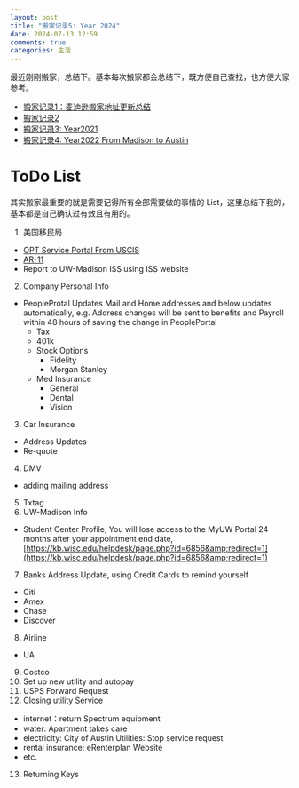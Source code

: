 ```yaml
---
layout: post
title: "搬家记录5: Year 2024"
date: 2024-07-13 12:59
comments: true
categories: 生活
---
```


最近刚刚搬家，总结下。基本每次搬家都会总结下，既方便自己查找，也方便大家参考。

* [搬家记录1：麦迪逊搬家地址更新总结](https://iphyer.github.io/blog/2018/08/07/address/)
* [搬家记录2](https://iphyer.github.io/blog/2020/08/05/NewHome/)
* [搬家记录3: Year2021](https://iphyer.github.io/blog/2021/07/25/Moving21/)
* [搬家记录4: Year2022 From Madison to Austin](https://iphyer.github.io/blog/2022/07/02/Moving22/s)

<!--more-->

# ToDo List

其实搬家最重要的就是需要记得所有全部需要做的事情的 List，这里总结下我的，基本都是自己确认过有效且有用的。

1. 美国移民局
  - [OPT Service Portal From USCIS](https://sevp.ice.gov/opt/#/login)
  - [AR-11](https://www.uscis.gov/addresschange)
  - Report to UW-Madison ISS using ISS website 
2. Company Personal Info
  - PeopleProtal Updates Mail and Home addresses and below updates automatically, e.g. Address changes will be sent to benefits and Payroll within 48 hours of saving the change in PeoplePortal
    - Tax
    - 401k
    - Stock Options
      - Fidelity
      - Morgan Stanley
    - Med Insurance
      - General
      - Dental
      - Vision
3. Car Insurance
  - Address Updates
  - Re-quote
4. DMV
  - adding mailing address
5. Txtag
6. UW-Madison Info
  - Student Center Profile, You will lose access to the MyUW Portal 24 months after your appointment end date, [https://kb.wisc.edu/helpdesk/page.php?id=6856&amp;redirect=1](https://kb.wisc.edu/helpdesk/page.php?id=6856&amp;redirect=1)
7. Banks Address Update, using Credit Cards to remind yourself
  - Citi
  - Amex
  - Chase
  - Discover
8. Airline
  - UA
9. Costco
10. Set up new utility and autopay
11. USPS Forward Request 
12. Closing utility Service 
  - internet：return Spectrum equipment 
  - water: Apartment takes care
  - electricity: City of Austin Utilities: Stop service request
  - rental insurance: eRenterplan Website
  - etc.
13. Returning Keys


